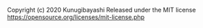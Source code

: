 Copyright (c) 2020 Kunugibayashi
Released under the MIT license
https://opensource.org/licenses/mit-license.php
